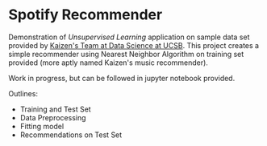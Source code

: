 # Spotify Recommender

Demonstration of *Unsupervised Learning* application on sample data set provided by [Kaizen's Team at Data Science at UCSB](https://github.com/timothydnguyen/spotilyzer). This project creates a simple recommender using Nearest Neighbor Algorithm on training set provided (more aptly named Kaizen's music recommender).

Work in progress, but can be followed in jupyter notebook provided.

Outlines:
+ Training and Test Set
+ Data Preprocessing
+ Fitting model
+ Recommendations on Test Set

